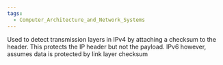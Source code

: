 ```yaml
---
tags:
  - Computer_Architecture_and_Network_Systems
---
```

Used to detect transmission layers in IPv4 by attaching a checksum to the header. This protects the IP header but not the payload. IPv6 however, assumes data is protected by link layer checksum